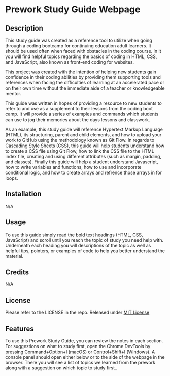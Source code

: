 # Prework Study Guide Webpage

## Description

This study guide was created as a reference tool to utilize when going through a coding bootcamp for continuing education adult learners. It should be used often when faced with obstacles in the coding course. In it you will find helpful topics regarding the basics of coding in HTML, CSS, and JavaScript, also known as front-end coding for websites.

This project was created with the intention of helping new students gain confidence in their coding abilities by providing them supporting tools and references when facing the difficulties of learning at an accelerated pace or on their own time without the immediate aide of a teacher or knowledgeable mentor.

This guide was written in hopes of providing a resource to new students to refer to and use as a supplement to their lessons from the coding boot camp. It will provide a series of examples and commands which students can use to jog their memories about the days lessons and classwork.

As an example, this study guide will reference Hypertext Markup Language (HTML), its structuring, parent and child elements, and how to upload your work to GitHub using the methodology known as Git Flow. In regards to Cascading Style Sheets (CSS), this guide will help students understand how to create a CSS file using Git Flow, how to link the CSS file to the HTML index file, creating and using different attributes (such as margin, padding, and classes). Finally this guide will help a student understand Javascript, how to write variables and functions, how to use and incorporate conditional logic, and how to create arrays and refrence those arrays in for loops. 

## Installation

N/A

## Usage

To use this guide simply read the bold text headings (HTML, CSS, JavaScript) and scroll until you reach the topic of study you need help with. Underneath each heading you will descriptions of the topic as well as helpful tips, pointers, or examples of code to help you better understand the material.

## Credits

N/A

## License

Please refer to the LICENSE in the repo. Released under [MIT License](https://www.mit.edu/~amini/LICENSE.md)

## Features

To use this Prework Study Guide, you can review the notes in each section. For suggestions on what to study first, open the Chrome DevTools by pressing Command+Option+I (macOS) or Control+Shift+I (Windows). A console panel should open either below or to the side of the webpage in the browser. There you will see a list of topics we learned from the prework along with a suggestion on which topic to study first..
